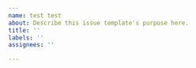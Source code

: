 ```yaml
---
name: test test
about: Describe this issue template's purpose here.
title: ''
labels: ''
assignees: ''

---
```



